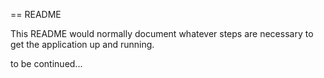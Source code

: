 == README

This README would normally document whatever steps are necessary to get the
application up and running.

to be continued...
